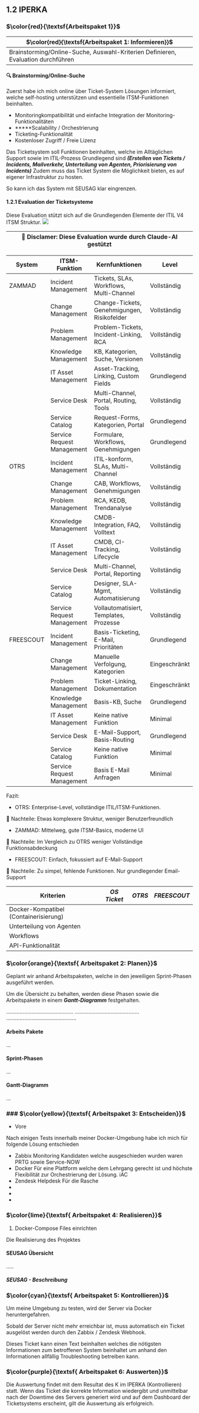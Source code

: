 ## 1.2 IPERKA


### $\color{red}{\textsf{Arbeitspaket 1}}$

| $\color{red}{\textsf{Arbeitspaket 1: Informieren}}$                              |
| -------------------------------------------------------------------------------- |
| Brainstorming/Online-Suche, Auswahl-Kriterien Definieren, Evaluation durchführen |

#### :mag: Brainstorming/Online-Suche

Zuerst habe ich mich online über Ticket-System Lösungen informiert, welche self-hosting unterstützen und essentielle ITSM-Funktionen beinhalten.


- Monitoringkompatibilität und einfache Integration der Monitoring-Funktionalitäten
- *****Scalability /  Orchestrierung
- Ticketing-Funktionalität
- Kostenloser Zugriff / Freie Lizenz


Das Ticketsystem soll Funktionen beinhalten, welche im Alltäglichen Support sowie im ITIL-Prozess Grundlegend sind ***(Erstellen von Tickets / Incidents, Mailverkehr, Unterteilung von Agenten, Priorisierung von Incidents)***
Zudem muss das Ticket System die Möglichkeit bieten, es auf eigener Infrastruktur zu hosten.


So kann ich das System mit SEUSAG klar eingrenzen.

#### 1.2.1 Evaluation der Ticketsysteme

Diese Evaluation stützt sich auf die Grundlegenden Elemente der ITIL V4 ITSM Struktur.
![](3_ITSM_Grundlagen.png)

| 🤖 Disclamer: Diese Evaluation wurde durch Claude-AI gestützt |
| ------------------------------------------------------------- |

| System    | ITSM-Funktion              | Kernfunktionen                              | Level         |
| --------- | -------------------------- | ------------------------------------------- | ------------- |
| ZAMMAD    | Incident Management        | Tickets, SLAs, Workflows, Multi-Channel     | Vollständig   |
|           | Change Management          | Change-Tickets, Genehmigungen, Risikofelder | Vollständig   |
|           | Problem Management         | Problem-Tickets, Incident-Linking, RCA      | Vollständig   |
|           | Knowledge Management       | KB, Kategorien, Suche, Versionen            | Vollständig   |
|           | IT Asset Management        | Asset-Tracking, Linking, Custom Fields      | Grundlegend   |
|           | Service Desk               | Multi-Channel, Portal, Routing, Tools       | Vollständig   |
|           | Service Catalog            | Request-Forms, Kategorien, Portal           | Grundlegend   |
|           | Service Request Management | Formulare, Workflows, Genehmigungen         | Grundlegend   |
| OTRS      | Incident Management        | ITIL-konform, SLAs, Multi-Channel           | Vollständig   |
|           | Change Management          | CAB, Workflows, Genehmigungen               | Vollständig   |
|           | Problem Management         | RCA, KEDB, Trendanalyse                     | Vollständig   |
|           | Knowledge Management       | CMDB-Integration, FAQ, Volltext             | Vollständig   |
|           | IT Asset Management        | CMDB, CI-Tracking, Lifecycle                | Vollständig   |
|           | Service Desk               | Multi-Channel, Portal, Reporting            | Vollständig   |
|           | Service Catalog            | Designer, SLA-Mgmt, Automatisierung         | Vollständig   |
|           | Service Request Management | Vollautomatisiert, Templates, Prozesse      | Vollständig   |
| FREESCOUT | Incident Management        | Basis-Ticketing, E-Mail, Prioritäten        | Grundlegend   |
|           | Change Management          | Manuelle Verfolgung, Kategorien             | Eingeschränkt |
|           | Problem Management         | Ticket-Linking, Dokumentation               | Eingeschränkt |
|           | Knowledge Management       | Basis-KB, Suche                             | Grundlegend   |
|           | IT Asset Management        | Keine native Funktion                       | Minimal       |
|           | Service Desk               | E-Mail-Support, Basis-Routing               | Grundlegend   |
|           | Service Catalog            | Keine native Funktion                       | Minimal       |
|           | Service Request Management | Basis E-Mail Anfragen                       | Minimal       |

Fazit:
- OTRS: Enterprise-Level, vollständige ITIL/ITSM-Funktionen.

:small_red_triangle: Nachteile:
Etwas komplexere Struktur, weniger Benutzerfreundlich

- ZAMMAD: Mittelweg, gute ITSM-Basics, moderne UI

:small_red_triangle: Nachteile: Im Vergleich zu OTRS weniger Vollständige Funktionsabdeckung

- FREESCOUT: Einfach, fokussiert auf E-Mail-Support

:small_red_triangle: Nachteile: Zu simpel, fehlende Funktionen. Nur 
grundlegender Email-Support

| Kriterien                             | ***OS Ticket*** | ***OTRS*** | ***FREESCOUT*** |
| ------------------------------------- | --------------- | ---------- | --------------- |
| Docker-Kompatibel (Containerisierung) |                 |            |                 |
| Unterteilung von Agenten              |                 |            |                 |
| Workflows                             |                 |            |                 |
| API-Funktionalität                    |                 |            |                 |




### $\color{orange}{\textsf{ Arbeitspaket 2: Planen}}$

Geplant wir anhand Arbeitspaketen, welche in den jeweiligen Sprint-Phasen ausgeführt werden.

Um die Übersicht zu behalten, werden diese Phasen sowie die Arbeitspakete in einem ***Gantt-Diagramm*** festgehalten.

.............................................
...........................................
...............................................

#### Arbeits Pakete

...

#### Sprint-Phasen
...

#### Gantt-Diagramm
...

### ### $\color{yellow}{\textsf{ Arbeitspaket 3: Entscheiden}}$

- Vore

Nach einigen Tests innerhalb meiner Docker-Umgebung habe ich mich für folgende Lösung entschieden
- Zabbix Monitoring 
Kandidaten welche ausgeschieden wurden waren PRTG sowie Service-NOW
- Docker 
Für eine Plattform welche dem Lehrgang gerecht ist und höchste Flexibilität zur Orchestrierung der Lösung. iAC
- Zendesk Helpdesk
Für die Rasche
-
-
-


### $\color{lime}{\textsf{ Arbeitspaket 4: Realisieren}}$ 

1. Docker-Compose Files einrichten

Die Realisierung des Projektes 
#### SEUSAG Übersicht
.....


##### SEUSAG - Beschreibung

### $\color{cyan}{\textsf{ Arbeitspaket 5: Kontrollieren}}$ 
Um meine Umgebung zu testen, wird der Server via Docker heruntergefahren.

Sobald der Server nicht mehr erreichbar ist, muss automatisch ein Ticket ausgelöst werden durch den Zabbix / Zendesk Webhook.

Dieses Ticket kann einen Text beinhalten welches die nötigsten Informationen zum betroffenen System beinhaltet um anhand den Informationen allfällig Troubleshooting betreiben kann.
### $\color{purple}{\textsf{ Arbeitspaket 6: Auswerten}}$ 
Die Auswertung findet mit dem Resultat des K im IPERKA (Kontrollieren) statt.
Wenn das Ticket die korrekte Information wiedergibt und unmittelbar nach der Downtime des Servers generiert wird und auf dem Dashboard der Ticketsystems erscheint, gilt die Auswertung als erfolgreich.
